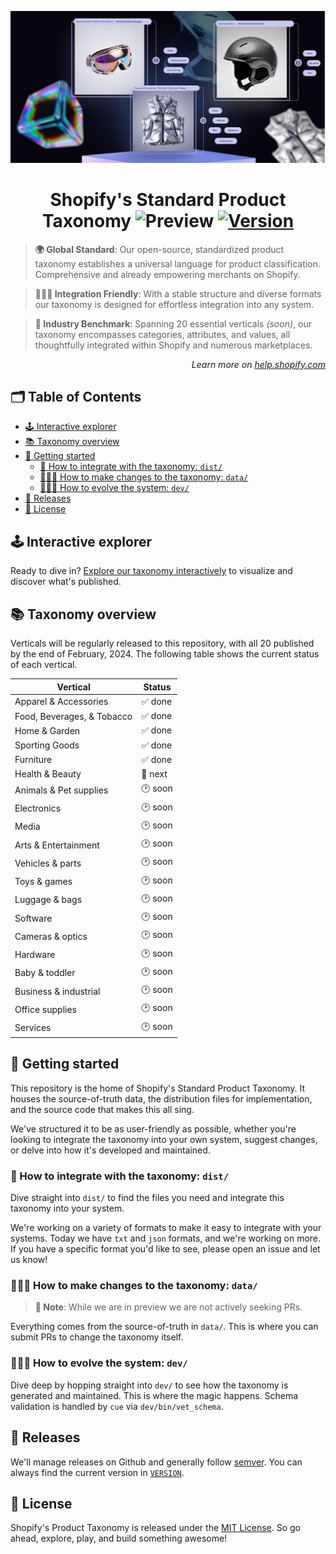 <p align="center"><img src="./docs/assets/img/header.png" /></p>

<!-- omit in toc -->
<h1 align="center">Shopify's Standard Product Taxonomy <img src="https://img.shields.io/badge/preview-orange.svg" alt="Preview"> <a href="./VERSION"><img src="https://img.shields.io/badge/version-v0.1.0-blue.svg" alt="Version"></a></h1>

> **🌍 Global Standard**: Our open-source, standardized product taxonomy establishes a universal language for product classification. Comprehensive and already empowering merchants on Shopify.

> **👩🏼‍💻 Integration Friendly**: With a stable structure and diverse formats our taxonomy is designed for effortless integration into any system.

> **🚀 Industry Benchmark**: Spanning 20 essential verticals <em>(soon)</em>, our taxonomy encompasses categories, attributes, and values, all thoughtfully integrated within Shopify and numerous marketplaces.

<p align="right"><em>Learn more on <a href="https://help.shopify.com/manual/products/details/product-category">help.shopify.com</a></em></p>

<!-- omit in toc -->
## 🗂️ Table of Contents

- [🕹️ Interactive explorer](#️-interactive-explorer)
- [📚 Taxonomy overview](#-taxonomy-overview)
- [🧭 Getting started](#-getting-started)
  - [🧩 How to integrate with the taxonomy: `dist/`](#-how-to-integrate-with-the-taxonomy-dist)
  - [🧑🏼‍🏫 How to make changes to the taxonomy: `data/`](#-how-to-make-changes-to-the-taxonomy-data)
  - [👩🏼‍💻 How to evolve the system: `dev/`](#-how-to-evolve-the-system-dev)
- [📅 Releases](#-releases)
- [📜 License](#-license)

## 🕹️ Interactive explorer

Ready to dive in? [Explore our taxonomy interactively](https://shopify.github.io/product-taxonomy/?categoryId=sg-4-17-2-17) to visualize and discover what's published.

## 📚 Taxonomy overview

Verticals will be regularly released to this repository, with all 20 published by the end of February, 2024. The following table shows the current status of each vertical.

| Vertical | Status |
|----------|----------|
| Apparel & Accessories | ✅ done |
| Food, Beverages, & Tobacco | ✅ done |
| Home & Garden | ✅ done |
| Sporting Goods | ✅ done |
| Furniture | ✅ done |
| Health & Beauty | 🚀 next |
| Animals & Pet supplies | 🕑 soon |
| Electronics | 🕑 soon |
| Media | 🕑 soon |
| Arts & Entertainment | 🕑 soon |
| Vehicles & parts | 🕑 soon |
| Toys & games | 🕑 soon |
| Luggage & bags | 🕑 soon |
| Software | 🕑 soon |
| Cameras & optics | 🕑 soon |
| Hardware | 🕑 soon |
| Baby & toddler | 🕑 soon |
| Business & industrial | 🕑 soon |
| Office supplies | 🕑 soon |
| Services | 🕑 soon |

## 🧭 Getting started

This repository is the home of Shopify's Standard Product Taxonomy. It houses the source-of-truth data, the distribution files for implementation, and the source code that makes this all sing.

We've structured it to be as user-friendly as possible, whether you're looking to integrate the taxonomy into your own system, suggest changes, or delve into how it's developed and maintained.

### 🧩 How to integrate with the taxonomy: `dist/`

Dive straight into `dist/` to find the files you need and integrate this taxonomy into your system.

We're working on a variety of formats to make it easy to integrate with your systems. Today we have `txt` and `json` formats, and we're working on more. If you have a specific format you'd like to see, please open an issue and let us know!

### 🧑🏼‍🏫 How to make changes to the taxonomy: `data/`


> **🔵 Note**: While we are in preview we are not actively seeking PRs.

Everything comes from the source-of-truth in `data/`. This is where you can submit PRs to change the taxonomy itself.

### 👩🏼‍💻 How to evolve the system: `dev/`

Dive deep by hopping straight into `dev/` to see how the taxonomy is generated and maintained. This is where the magic happens. Schema validation is handled by `cue` via `dev/bin/vet_schema`.

## 📅 Releases

We'll manage releases on Github and generally follow [semver](https://semver.org/). You can always find the current version in [`VERSION`](./VERSION).

## 📜 License

Shopify's Product Taxonomy is released under the [MIT License](./LICENSE). So go ahead, explore, play, and build something awesome!
